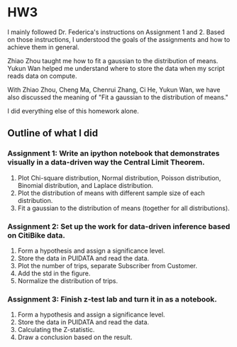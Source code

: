 
# HW3

I mainly followed Dr. Federica's instructions on Assignment 1 and 2.
Based on those instructions, I understood the goals of the assignments and how to achieve them in general.

Zhiao Zhou taught me how to fit a gaussian to the distribution of means.
Yukun Wan helped me understand where to store the data when my script reads data on compute.

With Zhiao Zhou, Cheng Ma, Chenrui Zhang, Ci He, Yukun Wan, we have also discussed the meaning of "Fit a gaussian to the distribution of means."

I did everything else of this homework alone.


## Outline of what I did
### Assignment 1: Write an ipython notebook that demonstrates visually in a data-driven way the Central Limit Theorem. 

1. Plot Chi-square distribution, Normal distribution, Poisson distribution, Binomial distribution, and Laplace distribution.
2. Plot the distribution of means with different sample size of each distribution.
3. Fit a gaussian to the distribution of means (together for all distributions).

### Assignment 2: Set up the work for data-driven inference based on CitiBike data. 

1. Form a hypothesis and assign a significance level.
2. Store the data in PUIDATA and read the data.
3. Plot the number of trips, separate Subscriber from Customer.
4. Add the std in the figure.
5. Normalize the distribution of trips.

### Assignment 3: Finish z-test lab and turn it in as a notebook.

1. Form a hypothesis and assign a significance level.
2. Store the data in PUIDATA and read the data.
3. Calculating the Z-statistic.
4. Draw a conclusion based on the result.

